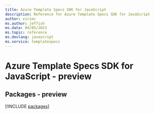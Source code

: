 ```yaml
---
title: Azure Template Specs SDK for JavaScript
description: Reference for Azure Template Specs SDK for JavaScript
author: xirzec
ms.author: jeffish
ms.data: 04/05/2023
ms.topic: reference
ms.devlang: javascript
ms.service: templatespecs
---
```

# Azure Template Specs SDK for JavaScript - preview
## Packages - preview
[!INCLUDE [packages](template-specs-index.md)]